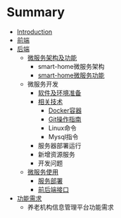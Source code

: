 # Summary

* [Introduction](README.md)
* [前端](chapter1.md)
* [后端](hou-duan.md)
  * [微服务架构及功能](hou-duan/wei-fu-wu.md)
    * smart-home微服务架构
    * [smart-home微服务功能](hou-duan/wei-fu-wu/smart-homewei-fu-wu-gong-neng.md)
  * 微服务开发
    * [软件及环境准备](hou-duan/ruan-jian-ji-huan-jing-zhun-bei.md)
    * [相关技术](hou-duan/xiang-guan-ji-zhu.md)
      * [Docker容器](hou-duan/xiang-guan-ji-zhu/dockerxue-xi-bi-ji.md)
      * [Git操作指南](hou-duan/xiang-guan-ji-zhu/gitcao-zuo-zhi-nan.md)
      * Linux命令
      * Mysql指令
    * 服务器部署运行
    * 新增资源服务
    * 开发问题
  * [微服务使用](hou-duan/fu-wu-qi.md)
    * [服务部署](hou-duan/fu-wu-qi/fu-wu-qi-fen-pei.md)
    * [前后端接口](hou-duan/fu-wu-qi/qian-hou-duan-jie-kou.md)
* [功能需求](gong-neng-xu-qiu.md)
  * 养老机构信息管理平台功能需求

